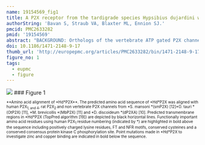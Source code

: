 ```yaml
---
name: 19154569_fig1
title: A P2X receptor from the tardigrade species Hypsibius dujardini with fast kinetics and sensitivity to zinc and copper.
authorString: 'Bavan S, Straub VA, Blaxter ML, Ennion SJ.'
pmcid: PMC2633282
pmid: '19154569'
abstract: "BACKGROUND: Orthologs of the vertebrate ATP gated P2X channels have been identified in Dictyostelium and green algae, demonstrating that the emergence of ionotropic purinergic signalling was an early event in eukaryotic evolution. However, the genomes of a number of animals including Drosophila melanogaster and Caenorhabditis elegans, both members of the Ecdysozoa superphylum, lack P2X-like proteins, whilst other species such as the flatworm Schistosoma mansoni have P2X proteins making it unclear as to what stages in evolution P2X receptors were lost. Here we describe the functional characterisation of a P2X receptor (HdP2X) from the tardigrade Hypsibius dujardini demonstrating that purinergic signalling is preserved in some ecdysozoa. RESULTS: ATP (EC50 approximately 44.5 microM) evoked transient inward currents in HdP2X with millisecond rates of activation and desensitisation. HdP2X is antagonised by pyridoxal-phosphate-6-azophenyl-2',4' disulfonic acid (IC50 15.0 microM) and suramin (IC50 22.6 microM) and zinc and copper inhibit ATP-evoked currents with IC50 values of 62.8 microM and 19.9 microM respectively. Site-directed mutagenesis showed that unlike vertebrate P2X receptors, extracellular histidines do not play a major role in coordinating metal binding in HdP2X. However, H306 was identified as playing a minor role in the actions of copper but not zinc. Ivermectin potentiated responses to ATP with no effect on the rates of current activation or decay. CONCLUSION: The presence of a P2X receptor in a tardigrade species suggests that both nematodes and arthropods lost their P2X genes independently, as both traditional and molecular phylogenies place the divergence between Nematoda and Arthropoda before their divergence from Tardigrada. The phylogenetic analysis performed in our study also clearly demonstrates that the emergence of the family of seven P2X channels in human and other mammalian species was a relatively recent evolutionary event that occurred subsequent to the split between vertebrates and invertebrates. Furthermore, several characteristics of HdP2X including fast kinetics with low ATP sensitivity, potentiation by ivermectin in a channel with fast kinetics and distinct copper and zinc binding sites not dependent on histidines make HdP2X a useful model for comparative structure-function studies allowing a better understanding of P2X receptors in higher organisms."
doi: 10.1186/1471-2148-9-17
thumb_url: 'http://europepmc.org/articles/PMC2633282/bin/1471-2148-9-17-1.gif'
figure_no: 1
tags:
  - eupmc
  - figure
---
```

<img src='http://europepmc.org/articles/PMC2633282/bin/1471-2148-9-17-1.jpg' style='max-height: 300px'>
### Figure 1
<p style='font-size: 10px;'>**Amino acid alignment of *Hd*P2X**. The predicted amino acid sequence of *Hd*P2X was aligned with human P2X<sub>1, and 4</sub>, rat P2X<sub>2 </sub>and non vertebrate P2X channels from *S. mansoni *(smP2X) [<xref ref-type="bibr" rid="B12">12</xref>]*O. tauri *(OtP2X) [<xref ref-type="bibr" rid="B11">11</xref>], *M. brevicollis *(MbP2X) [<xref ref-type="bibr" rid="B11">11</xref>] and *D. discoideum *(dP2XA) [<xref ref-type="bibr" rid="B10">10</xref>]. Predicted transmembrane regions in *Hd*P2X (TopPred algorithm [<xref ref-type="bibr" rid="B19">19</xref>]) are depicted by black horizontal lines. Functionally important amino acid residues using human P2X<sub>1 </sub>residue numbering (indicated by *) are highlighted in bold above the sequence including positively charged lysine residues, FT and NFR motifs, conserved cysteines and a conserved consensus protein kinase C phosphorylation site. Point mutations made in *Hd*P2X to investigate zinc and copper binding are indicated in bold below the sequence.</p>